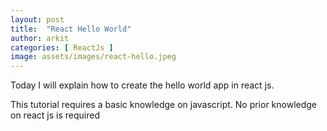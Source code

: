 ```yaml
---
layout: post
title:  "React Hello World"
author: arkit
categories: [ ReactJs ]
image: assets/images/react-hello.jpeg
---
```

Today I will explain how to create the hello world app in react js.

This tutorial requires a basic knowledge on javascript. No prior knowledge on react js is required 

